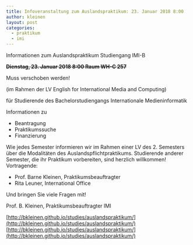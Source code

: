```yaml
---
title: Infoveranstaltung zum Auslandspraktikum: 23. Januar 2018 8:00
author: kleinen
layout: post
categories:
  - praktikum
  - imi
---
```



Informationen zum Auslandspraktikum Studiengang IMI-B

~~__Dienstag, 23. Januar 2018 8:00 Raum WH-C 257__~~

Muss verschoben werden!

(im Rahmen der LV English for International Media and Computing)

für Studierende des Bachelorstudiengangs Internationale Medieninformatik

Informationen zu
- Beantragung
- Praktikumssuche
- Finanzierung

Wie jedes Semester informieren wir im Rahmen einer LV des 2. Semesters über die Modalitäten des Auslandspflichtpraktikums. Studierende anderer Semester, die ihr Praktikum vorbereiten, sind herzlich willkommen! Vortragende:

- Prof. Barne Kleinen, Praktikumsbeauftragter
- Rita Leuner, International Office

Und bringen Sie viele Fragen mit!


Prof. B. Kleinen, Praktikumsbeauftragter IMI

[http://bkleinen.github.io/studies/auslandspraktikum/](http://bkleinen.github.io/studies/auslandspraktikum/)
[http://bkleinen.github.io/studies/auslandspraktikum/](http://bkleinen.github.io/studies/auslandspraktikum/)
